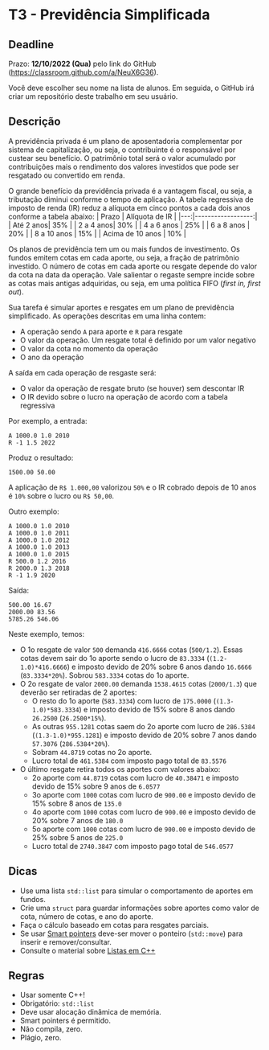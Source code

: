 
# T3 - Previdência Simplificada

## Deadline

Prazo: **12/10/2022 (Qua)** pelo link do GitHub (https://classroom.github.com/a/NeuX6G36).

Você deve escolher seu nome na lista de alunos. Em seguida, o GitHub irá criar um repositório deste trabalho em seu usuário.

## Descrição

A previdência privada é um plano de aposentadoria complementar por sistema de capitalização, ou seja, o contribuinte é o responsável por custear seu benefício. O patrimônio total será o valor acumulado por contribuições mais o rendimento dos valores investidos que pode ser resgatado ou convertido em renda.

O grande benefício da previdência privada é a vantagem fiscal, ou seja, a tributação diminui conforme o tempo de aplicação. A tabela regressiva de imposto de renda (IR) reduz a alíquota em cinco pontos a cada dois anos conforme a tabela abaixo:
|  Prazo | Alíquota de IR |
|---:|------------------:|
| Até 2 anos| 35% |
| 2 a 4 anos| 30% |
| 4 a 6 anos | 25% | 
| 6 a 8 anos | 20% | 
| 8 a 10 anos | 15% | 
| Acima de 10 anos | 10% | 

Os planos de previdência tem um ou mais fundos de investimento. Os fundos emitem cotas em cada aporte, ou seja, a fração de patrimônio investido. O número de cotas em cada aporte ou resgate depende do valor da cota na data da operação. Vale salientar o regaste sempre incide sobre as cotas mais antigas adquiridas,  ou seja, em uma política FIFO (*first in, first out*).

Sua tarefa é simular aportes e resgates em um plano de previdência simplificado. As operações descritas em uma linha contem:
- A operação sendo `A` para aporte e `R` para resgate
- O valor da operação. Um resgate total é definido por um valor negativo
- O valor da cota no momento da operação
- O ano da operação

A saída em cada operação de resgaste será:
- O valor da operação de resgate bruto (se houver) sem descontar IR
- O IR devido sobre o lucro na operação de acordo com a tabela regressiva

Por exemplo, a entrada:
```
A 1000.0 1.0 2010
R -1 1.5 2022
```
Produz o resultado:
```
1500.00 50.00
```
A aplicação de `R$ 1.000,00` valorizou `50%` e  o IR cobrado depois de 10 anos é `10%` sobre o lucro ou `R$ 50,00`.

Outro exemplo:
```
A 1000.0 1.0 2010
A 1000.0 1.0 2011
A 1000.0 1.0 2012
A 1000.0 1.0 2013
A 1000.0 1.0 2015
R 500.0 1.2 2016
R 2000.0 1.3 2018
R -1 1.9 2020
```
Saída:
```
500.00 16.67
2000.00 83.56
5785.26 546.06
```

Neste exemplo, temos:
- O 1o resgate de valor `500` demanda `416.6666` cotas (`500/1.2`). Essas cotas devem sair do 1o aporte sendo o lucro de `83.3334` (`(1.2-1.0)*416.6666`) e imposto devido de 20% sobre 6 anos dando `16.6666`  (`83.3334*20%`). Sobrou `583.3334` cotas do 1o aporte.
- O 2o resgate de valor `2000.00` demanda `1538.4615` cotas (`2000/1.3`) que deverão ser retiradas de 2 aportes:
    - O resto do 1o aporte (`583.3334`) com lucro de `175.0000` (`(1.3-1.0)*583.3334`) e imposto devido de 15% sobre 8 anos dando `26.2500` (`26.2500*15%`).
    - As outras `955.1281` cotas saem do 2o aporte com lucro de `286.5384` (`(1.3-1.0)*955.1281`) e  imposto devido de 20% sobre 7 anos dando `57.3076` (`286.5384*20%`).  
    - Sobram `44.8719` cotas no 2o aporte.
    - Lucro total de `461.5384` com imposto pago total de `83.5576`
- O último resgate retira todos os aportes com valores abaixo:
    - 2o aporte com `44.8719` cotas com lucro de `40.38471` e imposto devido de 15% sobre 9 anos de `6.0577`
    - 3o aporte com `1000` cotas com lucro de `900.00` e imposto devido de 15% sobre 8 anos de `135.0`
    - 4o aporte  com `1000` cotas com lucro de `900.00` e imposto devido de 20% sobre 7 anos de `180.0`
    - 5o aporte  com `1000` cotas com lucro de `900.00` e imposto devido de 25% sobre 5 anos de `225.0`
    - Lucro total de `2740.3847` com imposto pago total de `546.0577`

## Dicas
- Use uma lista `std::list` para simular o comportamento de aportes em fundos.
- Crie uma `struct` para guardar informações sobre aportes como valor de cota, número de cotas, e ano do aporte.
- Faça o cálculo baseado em cotas para resgates parciais.
- Se usar [Smart pointers](../../aulas/11_pointers) deve-ser mover o ponteiro (`std::move`) para inserir e remover/consultar.
- Consulte o material sobre [Listas em C++](../../aulas/09_listas) 

## Regras

- Usar somente C++!
- Obrigatório: `std::list`
- Deve usar alocação dinâmica de memória.
- Smart pointers é permitido.
- Não compila, zero.
- Plágio, zero.
